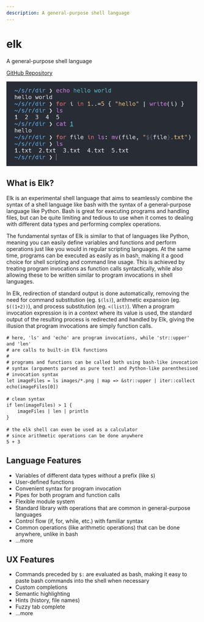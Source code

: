 ```yaml
---
description: A general-purpose shell language
---
```


# elk

A general-purpose shell language

[GitHub Repository](https://github.com/PaddiM8/elk)

<img src="/preview.png" width=500 alt="preview">

## What is Elk?

Elk is an experimental shell language that aims to seamlessly combine the
syntax of a shell language like bash with the syntax of a general-purpose
language like Python. Bash is great for executing programs and handling files,
but can be quite limiting and tedious to use when it comes to dealing with
different data types and performing complex operations.

The fundamental syntax of Elk is similar to that of languages like Python,
meaning you can easily define variables and functions and perform operations
just like you would in regular scripting languages. At the same time, programs
can be executed as easily as in bash, making it a good choice for shell
scripting and command line usage. This is achieved by treating program
invocations as function calls syntactically, while also allowing these to be
written similar to program invocations in shell languages.

In Elk, redirection of standard output is done automatically, removing the need
for command substitution (eg. `$(ls)`), arithmetic expansion (eg. `$((1+2))`),
and process substitution (eg. `<(list)`). When a program invocation expression
is in a context where its value is used, the standard output of the resulting
process is redirected and handled by Elk, giving the illusion that program
invocations are simply function calls.

```elk
# here, 'ls' and 'echo' are program invocations, while 'str::upper' and 'len'
# are calls to built-in Elk functions
#
# programs and functions can be called both using bash-like invocation
# syntax (arguments parsed as pure text) and Python-like parenthesised
# invocation syntax
let imageFiles = ls images/*.png | map => &str::upper | iter::collect
echo(imageFiles[0])

# clean syntax
if len(imageFiles) > 1 {
    imageFiles | len | println
}

# the elk shell can even be used as a calculator
# since arithmetic operations can be done anywhere
5 + 3
```

## Language Features

* Variables of different data types _without_ a prefix (like `$`)
* User-defined functions
* Convenient syntax for program invocation
* Pipes for both program and function calls
* Flexible module system
* Standard library with operations that are common in general-purpose languages
* Control flow (if, for, while, etc.) with familiar syntax
* Common operations (like arithmetic operations) that can be done anywhere,
unlike in bash
* ...more

## UX Features

* Commands preceded by `$:` are evaluated as bash, making it easy to paste bash
  commands into the shell when necessary
* Custom completions
* Semantic highlighting
* Hints (history, file names)
* Fuzzy tab complete
* ...more

